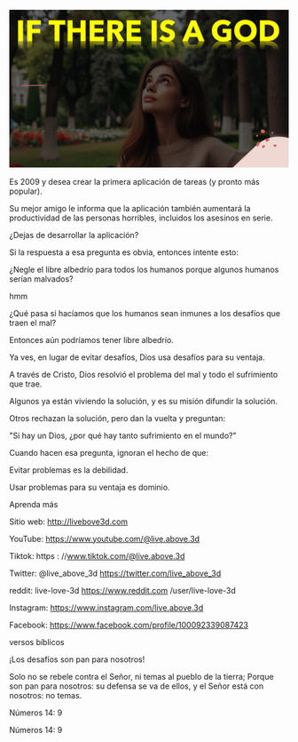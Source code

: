![Video cover image](../cover.jpg "cover photo")

Es 2009 y desea crear la primera aplicación de tareas (y pronto más popular).

Su mejor amigo le informa que la aplicación también aumentará la productividad de las personas horribles, incluidos los asesinos en serie.

¿Dejas de desarrollar la aplicación?

Si la respuesta a esa pregunta es obvia, entonces intente esto:

¿Negle el libre albedrío para todos los humanos porque algunos humanos serían malvados?

hmm

¿Qué pasa si hacíamos que los humanos sean inmunes a los desafíos que traen el mal?

Entonces aún podríamos tener libre albedrío.

Ya ves, en lugar de evitar desafíos, Dios usa desafíos para su ventaja.

A través de Cristo, Dios resolvió el problema del mal y todo el sufrimiento que trae.

Algunos ya están viviendo la solución, y es su misión difundir la solución.

Otros rechazan la solución, pero dan la vuelta y preguntan:

"Si hay un Dios, ¿por qué hay tanto sufrimiento en el mundo?"

Cuando hacen esa pregunta, ignoran el hecho de que:

Evitar problemas es la debilidad.

Usar problemas para su ventaja es dominio.

Aprenda más

Sitio web: http://livebove3d.com

YouTube: https://www.youtube.com/@live.above.3d

Tiktok: https : //www.tiktok.com/@live.above.3d

Twitter: @live_above_3d https://twitter.com/live_above_3d

reddit: live-love-3d https://www.reddit.com /user/live-love-3d

Instagram: https://www.instagram.com/live.above.3d

Facebook: https://www.facebook.com/profile/100092339087423

 

versos bíblicos

¡Los desafíos son pan para nosotros!

Solo no se rebele contra el Señor, ni temas al pueblo de la tierra; Porque son pan para nosotros: su defensa se va de ellos, y el Señor está con nosotros: no temas.

Números 14: 9

Números 14: 9